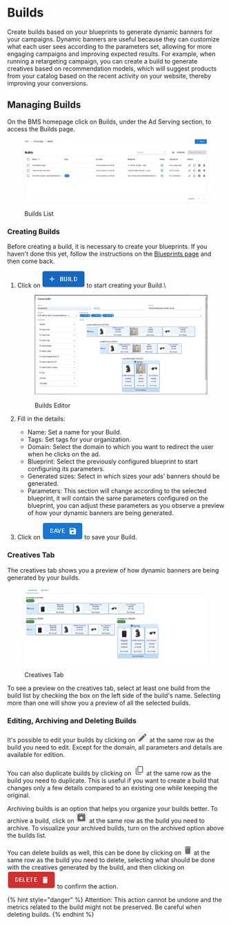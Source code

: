 # Builds

Create builds based on your blueprints to generate dynamic banners for your campaigns. Dynamic banners are useful because they can customize what each user sees according to the parameters set, allowing for more engaging campaigns and improving expected results. For example, when running a retargeting campaign, you can create a build to generate creatives based on recommendation models, which will suggest products from your catalog based on the recent activity on your website, thereby improving your conversions.

## Managing Builds

On the BMS homepage click on Builds, under the Ad Serving section, to access the Builds page.

<figure><img src="../../../.gitbook/assets/image (141).png" alt=""><figcaption><p>Builds List</p></figcaption></figure>

### Creating Builds

Before creating a build,  it is necessary to create your blueprints. If you haven't done this yet, follow the instructions on the [Blueprints page](../../ad-serving/creative-builder/blueprints.md) and then come back.

1.  Click on <img src="../../../.gitbook/assets/image (159) (1).png" alt="" data-size="line"> to start creating your Build.\


    <figure><img src="../../../.gitbook/assets/image (160) (1).png" alt=""><figcaption><p>Builds Editor</p></figcaption></figure>
2. Fill in the details:
   * Name: Set a name for your Build.
   * Tags: Set tags for your organization.
   * Domain: Select the domain to which you want to redirect the user when he clicks on the ad.
   * Blueprint: Select the previously configured blueprint to start configuring its parameters.
   * Generated sizes: Select in which sizes your ads' banners should be generated.
   * Parameters: This section will change according to the selected blueprint, it will contain the same parameters configured on the blueprint, you can adjust these parameters as you observe a preview of how your dynamic banners are being generated.
3. Click on <img src="../../../.gitbook/assets/image (161) (1).png" alt="" data-size="line"> to save your Build.

### Creatives Tab

The creatives tab shows you a preview of how dynamic banners are being generated by your builds.

<figure><img src="../../../.gitbook/assets/image (163).png" alt=""><figcaption><p>Creatives Tab</p></figcaption></figure>

To see a preview on the creatives tab, select at least one build from the build list by checking the box on the left side of the build's name. Selecting more than one will show you a preview of all the selected builds.

### Editing, Archiving and Deleting Builds

It's possible to edit your builds by clicking on <img src="../../../.gitbook/assets/image (165).png" alt="" data-size="line"> at the same row as the build you need to edit. Except for the domain, all parameters and details are available for edition.

You can also duplicate builds by clicking on <img src="../../../.gitbook/assets/image (166).png" alt="" data-size="line"> at the same row as the build you need to duplicate. This is useful if you want to create a build that changes only a few details compared to an existing one while keeping the original.

Archiving builds is an option that helps you organize your builds better. To archive a build, click on <img src="../../../.gitbook/assets/image (167).png" alt="" data-size="line"> at the same row as the build you need to archive. To visualize your archived builds, turn on the archived option above the builds list.

You can delete builds as well, this can be done by clicking on ![](<../../../.gitbook/assets/image (168).png>) at the same row as the build you need to delete, selecting what should be done with the creatives generated by the build, and then clicking on <img src="../../../.gitbook/assets/image (169).png" alt="" data-size="line"> to confirm the action.

{% hint style="danger" %}
Attention: This action cannot be undone and the metrics related to the build might not be preserved. Be careful when deleting builds.&#x20;
{% endhint %}

